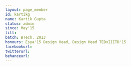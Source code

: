 ```yaml
---
layout: page_member
id: kartikg
name: Kartik Gupta
status: admin
since: May'15
till: 
batch: BTech. 2013
honours: Esya'15 Design Head, Design Head TEDxIIITD'15
facebookurl:
twitterurl:
behanceurl:
---
```

